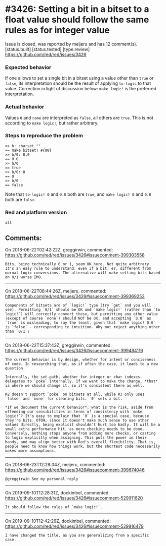 
#3426: Setting a bit in a bitset to a float value should follow the same rules as for integer value
================================================================================
Issue is closed, was reported by meijeru and has 12 comment(s).
[status.built] [status.tested] [type.review]
<https://github.com/red/red/issues/3426>

### Expected behavior

If one allows to set a single bit in a bitset using a value other than `true` or `false`, its interpretation should be the result of applying `to-logic` to that value.
Correction in light of discussion below: `make logic!` is the preferred interpretation.

### Actual behavior

Values `0` and `none` are interpreted as `false`, all others are `true`. This is not according to `make logic!`, but rather arbitrary.
### Steps to reproduce the problem
```
>> b: charset ""
== make bitset! #{00}
>> b/0: 0.0
== 0.0
>> b/0
== true
>> b/0: 0
== 0
>> b/0
== false
```
Note that `to-logic! 0` and `0.0` both are `true`, and `make logic! 0` and `0.0` both are `false`.
### Red and platform version
```
all
```


Comments:
--------------------------------------------------------------------------------

On 2018-06-22T02:42:22Z, greggirwin, commented:
<https://github.com/red/red/issues/3426#issuecomment-399303558>

    Bits, being technically 0 or 1, seem OK here. Not quite arbitrary. It's an easy rule to understand, even if a bit, er, different from normal logic conversions. The alternative will make setting bits based on 0/1 worse IMO.

--------------------------------------------------------------------------------

On 2018-06-22T08:44:26Z, meijeru, commented:
<https://github.com/red/red/issues/3426#issuecomment-399369253>

    Components of bitsets are of `logic!` type (try `get` and you will see). Permitting `0/1` should be OK and `make logic!` (rather than `to logic!`) will correctly convert these, but permitting any other value (except of course `none`) should NOT be OK, and accepting `0.0` as `true` is misleading, to say the least, given that `make logic! 0.0` is `false` - corresponding to intuition. Why not reject anything other than `0/1`?

--------------------------------------------------------------------------------

On 2018-06-22T15:37:43Z, greggirwin, commented:
<https://github.com/red/red/issues/3426#issuecomment-399484116>

    The current behavior is by design, whether for intent or conciseness of code. In researching that, as if often the case, it leads to a new question. 
    
    Internally, the set-path, whether for integer or char indexes, delegates to `poke` internally. If we want to make the change, *that* is where we should change it, so it's consistent there as well.
    
    R2 doesn't support `poke` on bitsets at all, while R3 only uses `false` and `none` for clearing bits. `0` sets a bit. 
    
    *If we document the current behavior*, what is the risk, aside from offending our sensibilities in terms of consistency with `make logic!`? It's easy to explain that `0` is a special case, because they're bits. OTOH, since it doesn't make much sense to use other values directly, being explicit shouldn't hurt too badly. It will be a small extra performance hit, as more checking needs to be done. Conversely, nothing stops anyone from adding more checks, or casting to logic explicitly when assigning. This puts the power in their hands, and may align better with Red's overall flexibility. That is, people need to know how things work, but the shortest code necessarily makes more assumptions.

--------------------------------------------------------------------------------

On 2018-06-23T12:28:04Z, meijeru, commented:
<https://github.com/red/red/issues/3426#issuecomment-399674046>

    @greggirwin See my personal reply

--------------------------------------------------------------------------------

On 2019-09-10T12:28:31Z, dockimbel, commented:
<https://github.com/red/red/issues/3426#issuecomment-529911620>

    It should follow the rules of `make logic!`.

--------------------------------------------------------------------------------

On 2019-09-10T12:42:26Z, dockimbel, commented:
<https://github.com/red/red/issues/3426#issuecomment-529916479>

    I have changed the title, as you are generalizing from a specific case.

